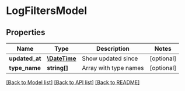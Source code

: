 # LogFiltersModel

## Properties
Name | Type | Description | Notes
------------ | ------------- | ------------- | -------------
**updated_at** | [**\DateTime**](\DateTime.md) | Show updated since | [optional] 
**type_name** | **string[]** | Array with type names | [optional] 

[[Back to Model list]](../README.md#documentation-for-models) [[Back to API list]](../README.md#documentation-for-api-endpoints) [[Back to README]](../README.md)


